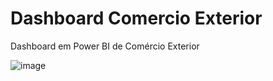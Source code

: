 # Dashboard Comercio Exterior
 Dashboard em Power BI de Comércio Exterior


![image](https://user-images.githubusercontent.com/10911021/154087101-936a1e68-3b75-4cd9-8691-5153e26335da.png)
